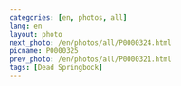 ```yaml
---
categories: [en, photos, all]
lang: en
layout: photo
next_photo: /en/photos/all/P0000324.html
picname: P0000325
prev_photo: /en/photos/all/P0000321.html
tags: [Dead Springbock]
---
```

